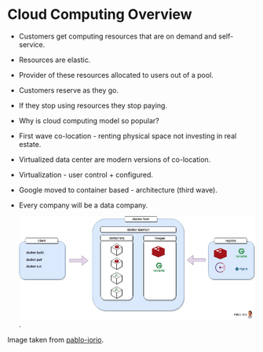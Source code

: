 
# Cloud Computing Overview

* Customers get computing resources that are on demand and self-service.

* Resources are elastic.

* Provider of these resources allocated to users out of a pool.

* Customers reserve as they go.

* If they stop using resources they stop paying.

* Why is cloud computing model so popular?

* First wave co-location - renting physical space not investing in real estate.

* Virtualized data center are modern versions of co-location. 

* Virtualization - user control + configured.

* Google moved to container based - architecture (third wave).

* Every company will be a data company. 

    ![container-based-arch](/assets/container-based-arch.png).

Image taken from [pablo-iorio](https://pablo-iorio.medium.com/container-based-architecture-i-iii-technical-advantages-7176195456c5).
